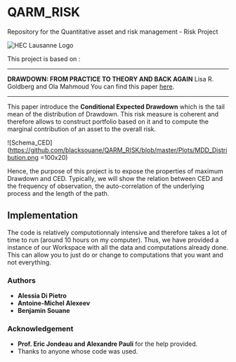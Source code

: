 # QARM_RISK

Repository for the Quantitative asset and risk management - Risk Project

![HEC Lausanne Logo](https://upload.wikimedia.org/wikipedia/commons/thumb/a/a3/HEC_Lausanne_logo.svg/293px-HEC_Lausanne_logo.svg.png)

This project is based on :


------------------------------------------------------------------------------------------------------------------------------
**DRAWDOWN: FROM PRACTICE TO THEORY AND BACK AGAIN**
Lisa R. Goldberg and Ola Mahmoud
You can find this paper [here](https://arxiv.org/pdf/1404.7493.pdf).

------------------------------------------------------------------------------------------------------------------------------

This paper introduce the **Conditional Expected Drawdown** which is the tail mean of the distribution of Drawdown. This risk measure is coherent and therefore allows to construct portfolio based on it and to compute the marginal contribution of an asset to the overall risk. 

![Schema_CED](https://github.com/blacksouane/QARM_RISK/blob/master/Plots/MDD_Distribution.png =100x20)

Hence, the purpose of this project is to expose the properties of maximum Drawdown and CED. Typically, we will show the relation between CED and the frequency of observation, the auto-correlation of the underlying process and the length of the path.

## Implementation

The code is relatively computotionnaly intensive and therefore takes a lot of time to run (around 10 hours on my computer). Thus, we have provided a instance of our Workspace with all the data and computations already done. This can allow you to just do or change to computations that you want and not everything.

### Authors

* **Alessia Di Pietro** 
* **Antoine-Michel Alexeev** 
* **Benjamin Souane** 

### Acknowledgement

* **Prof. Eric Jondeau and Alexandre Pauli** for the help provided.
* Thanks to anyone whose code was used.

